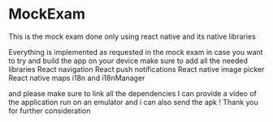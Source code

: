 # MockExam
This is the mock exam done only using react native and its native libraries


Everything is implemented as requested in the mock exam
in case you want to try and build the app on your device make sure to add all the needed libraries
React navigation
React push notifications
React native image picker
React native maps
i18n and i18nManager

and please make sure to link all the dependencies
I can provide a video of the application run on an emulator 
and i can also send the apk ! 
Thank you for further consideration
